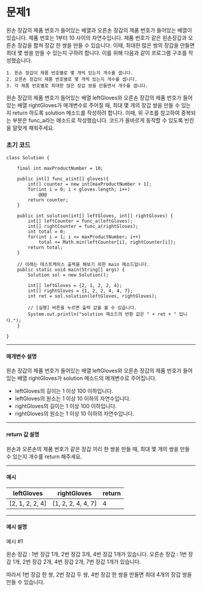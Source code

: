 # 문제1

왼손 장갑의 제품 번호가 들어있는 배열과 오른손 장갑의 제품 번호가 들어있는 배열이 있습니다. 제품 번호는 1부터 10 사이의 자연수입니다. 제품 번호가 같은 왼손장갑과 오른손 장갑을 합쳐 장갑 한 쌍을 만들 수 있습니다. 이때, 최대한 많은 쌍의 장갑을 만들면 최대 몇 쌍을 만들 수 있는지 구하려 합니다. 이를 위해 다음과 같이 프로그램 구조를 작성했습니다. 

~~~
1. 왼손 장갑이 제품 번호별로 몇 개씩 있는지 개수를 셉니다.
2. 오른손 장갑이 제품 번호별로 몇 개씩 있는지 개수를 셉니다.
3. 각 제품 번호별로 최대한 많은 장갑 쌍을 만들면서 개수를 셉니다.
~~~

왼손 장갑의 제품 번호가 들어있는 배열 leftGloves와 오른손 장갑의 제품 번호가 들어있는 배열 rightGloves가 매개변수로 주어질 때, 최대 몇 개의 장갑 쌍을 만들 수 있는지 return 하도록 solution 메소드를 작성하려 합니다. 이때, 위 구조를 참고하여 중복되는 부분은 func_a라는 메소드로 작성했습니다. 코드가 올바르게 동작할 수 있도록 빈칸을 알맞게 채워주세요.

### 초기 코드

```
class Solution {

    final int maxProductNumber = 10;
    
    public int[] func_a(int[] gloves){
        int[] counter = new int[maxProductNumber + 1];
        for(int i = 0; i < gloves.length; i++)
            @@@
        return counter;
    }
    
    public int solution(int[] leftGloves, int[] rightGloves) {
        int[] leftCounter = func_a(leftGloves);
        int[] rightCounter = func_a(rightGloves);
        int total = 0;
        for(int i = 1; i <= maxProductNumber; i++)
            total += Math.min(leftCounter[i], rightCounter[i]);
        return total;
    }

    // 아래는 테스트케이스 출력을 해보기 위한 main 메소드입니다.
    public static void main(String[] args) {
        Solution sol = new Solution();
        
        int[] leftGloves = {2, 1, 2, 2, 4};
        int[] rightGloves = {1, 2, 2, 4, 4, 7};
        int ret = sol.solution(leftGloves, rightGloves);

        // [실행] 버튼을 누르면 출력 값을 볼 수 있습니다.
        System.out.println("solution 메소드의 반환 값은 " + ret + " 입니다.");
    }
    
}
```

---

#### 매개변수 설명
왼손 장갑의 제품 번호가 들어있는 배열 leftGloves와 오른손 장갑의 제품 번호가 들어있는 배열 rightGloves가 solution 메소드의 매개변수로 주어집니다.

* leftGloves의 길이는 1 이상 100 이하입니다.
* leftGloves의 원소는 1 이상 10 이하의 자연수입니다.
* rightGloves의 길이는 1 이상 100 이하입니다.
* rightGloves의 원소는 1 이상 10 이하의 자연수입니다.

---

#### return 값 설명 
왼손과 오른손의 제품 번호가 같은 장갑 끼리 한 쌍을 만들 때, 최대 몇 개의 쌍을 만들 수 있는지 개수를 return 해주세요.

---

#### 예시

| leftGloves              | rightGloves                  | return |
|---------------------------|--------------------------------|--------|
| [2, 1, 2, 2, 4] | [1, 2, 2, 4, 4, 7] | 4      |

---

#### 예시 설명

예시 #1

왼손 장갑 : 1번 장갑 1개, 2번 장갑 3개, 4번 장갑 1개가 있습니다.
오른손 장갑 : 1번 장갑 1개, 2번 장갑 2개, 4번 장갑 2개, 7번 장갑 1개가 있습니다.

따라서 1번 장갑 한 쌍, 2번 장갑 두 쌍, 4번 장갑 한 쌍을 만들면 최대 4개의 장갑 쌍을 만들 수 있습니다.
